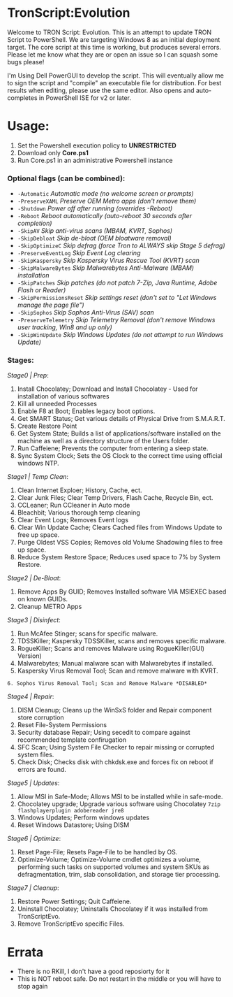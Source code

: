 # TronScript:Evolution
Welcome to TRON Script: Evolution. This is an attempt to update TRON Script to PowerShell. We are targeting Windows 8 as an initial deployment target. The core script at this time is working, but produces several errors. Please let me know what they are or open an issue so I can squash some bugs please!

I'm Using Dell PowerGUI to develop the script. This will eventually allow me to sign the script and "compile" an executable file for distribution. For best results when editing, please use the same editor. Also opens and auto-completes in PowerShell ISE for v2 or later.

# Usage:

 1. Set the Powershell execution policy to **UNRESTRICTED**
 2. Download only **Core.ps1**
 3. Run Core.ps1 in an administrative Powershell instance

### Optional flags (can be combined):
 - `-Automatic`               *Automatic mode (no welcome screen or prompts)*
 - `-PreserveXAML`            *Preserve OEM Metro apps (don't remove them)*
 - `-Shutdown`                *Power off after running (overrides -Reboot)*
 - `-Reboot`                  *Reboot automatically (auto-reboot 30 seconds after completion)*
 - `-SkipAV`                  *Skip anti-virus scans (MBAM, KVRT, Sophos)*
 - `-SkipDebloat`             *Skip de-bloat (OEM bloatware removal)*
 - `-SkipOptimizeC`           *Skip defrag (force Tron to ALWAYS skip Stage 5 defrag)*
 - `-PreserveEventLog`        *Skip Event Log clearing* 
 - `-SkipKaspersky`           *Skip Kaspersky Virus Rescue Tool (KVRT) scan*
 - `-SkipMalwareBytes`        *Skip Malwarebytes Anti-Malware (MBAM) installation*
 - `-SkipPatches`             *Skip patches (do not patch 7-Zip, Java Runtime, Adobe Flash or Reader)*
 - `-SkipPermissionsReset`    *Skip settings reset (don't set to "Let Windows manage the page file")*
 - `-SkipSophos`              *Skip Sophos Anti-Virus (SAV) scan*
 - `-PreserveTelemetry`       *Skip Telemetry Removal (don't remove Windows user tracking, Win8 and up only)*
 - `-SkipWinUpdate`           *Skip Windows Updates (do not attempt to run Windows Update)*

 
### Stages:
*Stage0 | Prep*: 
 1. Install Chocolatey; Download and Install Chocolatey - Used for installation of various softwares
 2. Kill all unneeded Processes
 2. Enable F8 at Boot; Enables legacy boot options.
 3. Get SMART Status; Get various details of Physical Drive from S.M.A.R.T.
 4. Create Restore Point
 5. Get System State; Builds a list of applications/software installed on the machine as well as a directory structure of the Users folder.
 6. Run Caffeiene; Prevents the computer from entering a sleep state.
 7. Sync System Clock; Sets the OS Clock to the correct time using official windows NTP.

*Stage1 | Temp Clean*:
 1. Clean Internet Exploer; History, Cache, ect.
 2. Clear Junk Files; Clear Temp Drivers, Flash Cache, Recycle Bin, ect.
 3. CCLeaner; Run CCleaner in Auto mode
 4. Bleachbit; Various thorough temp cleaning
 5. Clear Event Logs; Removes Event logs 
 6. Clear Win Update Cache; Clears Cached files from Windows Update to free up space.
 7. Purge Oldest VSS Copies; Removes old Volume Shadowing files to free up space.
 8. Reduce System Restore Space; Reduces used space to 7% by System Restore.

*Stage2 | De-Bloat*:
 1. Remove Apps By GUID; Removes Installed software VIA MSIEXEC based on known GUIDs.
 2. Cleanup METRO Apps

*Stage3 | Disinfect*:
 1. Run McAfee Stinger; scans for specific malware.
 2. TDSSKiller; Kaspersky TDSSKiller, scans and removes specific malware.
 3. RogueKiller; Scans and removes Malware using RogueKiller(GUI) Version)
 4. Malwarebytes; Manual malware scan with Malwarebytes if installed.
 5. Kaspersky Virus Removal Tool; Scan and remove malware with KVRT.
 
`6. Sophos Virus Removal Tool; Scan and Remove Malware *DISABLED*`

*Stage4 | Repair*:
 1. DISM Cleanup; Cleans up the WinSxS folder and Repair component store corruption
 2. Reset File-System Permissions
 3. Security database Repair; Using secedit to compare against recommended template confirugation
 4. SFC Scan; Using System File Checker to repair missing or corrupted system files.
 5. Check Disk; Checks disk with chkdsk.exe and forces fix on reboot if errors are found.

*Stage5 | Updates*:
 1. Allow MSI in Safe-Mode; Allows MSI to be installed while in safe-mode.
 2. Chocolatey upgrade; Upgrade various software using Chocolatey `7zip flashplayerplugin adobereader jre8`
 3. Windows Updates; Perform windows updates
 4. Reset Windows Datastore; Using DISM

*Stage6 | Optimize*:
 1. Reset Page-File; Resets Page-File to be handled by OS.
 2. Optimize-Volume; Optimize-Volume cmdlet optimizes a volume, performing such tasks on supported volumes and system SKUs as defragmentation, trim, slab consolidation, and storage tier processing.

*Stage7 | Cleanup*:
 1. Restore Power Settings; Quit Caffeiene.
 2. Uninstall Chocolatey; Uninstalls Chocolatey if it was installed from TronScriptEvo.
 3. Remove TronScriptEvo specific Files.
 
# Errata
* There is no RKill, I don't have a good reposiorty for it
* This is NOT reboot safe. Do not restart in the middle or you will have to stop again
